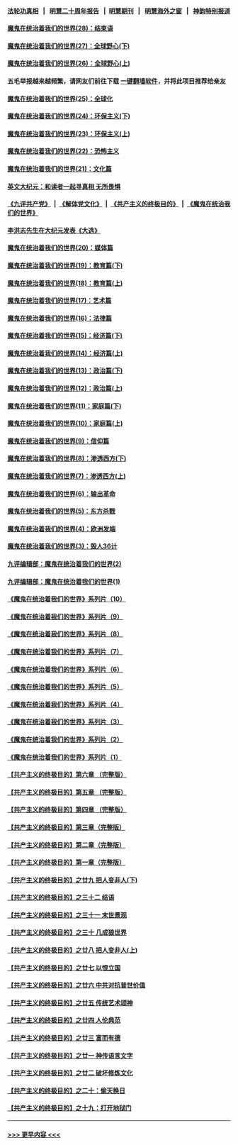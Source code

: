 #### [法轮功真相](https://github.com/gfw-breaker/truth/blob/master/README.md?t=0) &nbsp;&nbsp;|&nbsp;&nbsp; [明慧二十周年报告](https://github.com/gfw-breaker/mh-reports/blob/master/README.md?t=0) &nbsp;&nbsp;|&nbsp;&nbsp;[明慧期刊](https://github.com/gfw-breaker/mh-qikan) &nbsp;&nbsp;|&nbsp;&nbsp; [明慧海外之窗](https://github.com/gfw-breaker/mh-news/blob/master/README.md?t=0) &nbsp;&nbsp;|&nbsp;&nbsp; [神韵特别报道](https://github.com/gfw-breaker/mh-news/blob/master/shenyun.md?t=0)
#### [魔鬼在统治着我们的世界(28)：结束语](../pages/nsc422/n10936246.md?t=06190801) 
#### [魔鬼在统治着我们的世界(27)：全球野心(下)](../pages/nsc422/n10928319.md?t=06190801) 
#### [魔鬼在统治着我们的世界(26)：全球野心(上)](../pages/nsc422/n10900318.md?t=06190801) 
#### 五毛举报越来越频繁，请网友们前往下载 [一键翻墙软件](https://github.com/gfw-breaker/ssr-accounts)，并将此项目推荐给亲友
#### [魔鬼在统治着我们的世界(25)：全球化](../pages/nsc422/n10788205.md?t=06190801) 
#### [魔鬼在统治着我们的世界(24)：环保主义(下)](../pages/nsc422/n10695307.md?t=06190801) 
#### [魔鬼在统治着我们的世界(23)：环保主义(上)](../pages/nsc422/n10688613.md?t=06190801) 
#### [魔鬼在统治着我们的世界(22)：恐怖主义](../pages/nsc422/n10614727.md?t=06190801) 
#### [魔鬼在统治着我们的世界(21)：文化篇](../pages/nsc422/n10597706.md?t=06190801) 
#### [英文大纪元：和读者一起寻真相 无所畏惧](../pages/nsc422/n12542027.md?t=06190801) 
#### [《九评共产党》](https://github.com/begood0513/9ping.md/blob/master/README.md) &nbsp;|&nbsp; [《解体党文化》](../../../../jtdwh.md/blob/master/README.md)  &nbsp;|&nbsp; [《共产主义的终极目的》](../../../../gczydzjmd.md/blob/master/README.md) &nbsp;|&nbsp; [《魔鬼在统治我们的世界》](../../../../mgztzwmdsj.md/blob/master/README.md) 
#### [李洪志先生在大纪元发表《大选》](../pages/nsc422/n12534746.md?t=06190801) 
#### [魔鬼在统治着我们的世界(20)：媒体篇](../pages/nsc422/n10586579.md?t=06190801) 
#### [魔鬼在统治着我们的世界(19)：教育篇(下)](../pages/nsc422/n10564808.md?t=06190801) 
#### [魔鬼在统治着我们的世界(18)：教育篇(上)](../pages/nsc422/n10526970.md?t=06190801) 
#### [魔鬼在统治着我们的世界(17)：艺术篇](../pages/nsc422/n10499093.md?t=06190801) 
#### [魔鬼在统治着我们的世界(16)：法律篇](../pages/nsc422/n10485969.md?t=06190801) 
#### [魔鬼在统治着我们的世界(15)：经济篇(下)](../pages/nsc422/n10469975.md?t=06190801) 
#### [魔鬼在统治着我们的世界(14)：经济篇(上)](../pages/nsc422/n10457370.md?t=06190801) 
#### [魔鬼在统治着我们的世界(13)：政治篇(下)](../pages/nsc422/n10448270.md?t=06190801) 
#### [魔鬼在统治着我们的世界(12)：政治篇(上)](../pages/nsc422/n10444576.md?t=06190801) 
#### [魔鬼在统治着我们的世界(11)：家庭篇(下)](../pages/nsc422/n10440961.md?t=06190801) 
#### [魔鬼在统治着我们的世界(10)：家庭篇(上)](../pages/nsc422/n10435448.md?t=06190801) 
#### [魔鬼在统治着我们的世界(9)：信仰篇](../pages/nsc422/n10432159.md?t=06190801) 
#### [魔鬼在统治着我们的世界(8)：渗透西方(下)](../pages/nsc422/n10429603.md?t=06190801) 
#### [魔鬼在统治着我们的世界(7)：渗透西方(上)](../pages/nsc422/n10426013.md?t=06190801) 
#### [魔鬼在统治着我们的世界(6)：输出革命](../pages/nsc422/n10421536.md?t=06190801) 
#### [魔鬼在统治着我们的世界(5)：东方杀戮](../pages/nsc422/n10417707.md?t=06190801) 
#### [魔鬼在统治着我们的世界(4)：欧洲发端](../pages/nsc422/n10414890.md?t=06190801) 
#### [魔鬼在统治着我们的世界(3)：毁人36计](../pages/nsc422/n10411583.md?t=06190801) 
#### [九评编辑部：魔鬼在统治着我们的世界(2)](../pages/nsc422/n10410036.md?t=06190801) 
#### [九评编辑部：魔鬼在统治着我们的世界(1)](../pages/nsc422/n10406825.md?t=06190801) 
#### [《魔鬼在统治着我们的世界》系列片（10）](../pages/nsc422/n12292670.md?t=06190801) 
#### [《魔鬼在统治着我们的世界》系列片（9）](../pages/nsc422/n12290859.md?t=06190801) 
#### [《魔鬼在统治着我们的世界》系列片（8）](../pages/nsc422/n12287445.md?t=06190801) 
#### [《魔鬼在统治着我们的世界》系列片（7）](../pages/nsc422/n12283425.md?t=06190801) 
#### [《魔鬼在统治着我们的世界》系列片（6）](../pages/nsc422/n12282314.md?t=06190801) 
#### [《魔鬼在统治着我们的世界》系列片（5）](../pages/nsc422/n12281419.md?t=06190801) 
#### [《魔鬼在统治着我们的世界》系列片（4）](../pages/nsc422/n12274024.md?t=06190801) 
#### [《魔鬼在统治着我们的世界》系列片（3）](../pages/nsc422/n12271322.md?t=06190801) 
#### [《魔鬼在统治着我们的世界》系列片（2）](../pages/nsc422/n12269049.md?t=06190801) 
#### [《魔鬼在统治着我们的世界》系列片（1）](../pages/nsc422/n12267575.md?t=06190801) 
#### [【共产主义的终极目的】第六章 （完整版）](../pages/nsc422/n11428913.md?t=06190801) 
#### [【共产主义的终极目的】第五章 （完整版）](../pages/nsc422/n11428912.md?t=06190801) 
#### [【共产主义的终极目的】第四章 （完整版）](../pages/nsc422/n11428907.md?t=06190801) 
#### [【共产主义的终极目的】第三章（完整版）](../pages/nsc422/n11428848.md?t=06190801) 
#### [【共产主义的终极目的】第二章（完整版）](../pages/nsc422/n11428831.md?t=06190801) 
#### [【共产主义的终极目的】第一章（完整版）](../pages/nsc422/n11417651.md?t=06190801) 
#### [【共产主义的终极目的】之廿九 把人变非人(下)](../pages/nsc422/n11344140.md?t=06190801) 
#### [【共产主义的终极目的】之三十二 结语](../pages/nsc422/n11360535.md?t=06190801) 
#### [【共产主义的终极目的】之三十一 末世景观](../pages/nsc422/n11351129.md?t=06190801) 
#### [【共产主义的终极目的】之三十 几成狼世界](../pages/nsc422/n11348280.md?t=06190801) 
#### [【共产主义的终极目的】之廿八 把人变非人(上)](../pages/nsc422/n11340492.md?t=06190801) 
#### [【共产主义的终极目的】之廿七 以恨立国](../pages/nsc422/n11336944.md?t=06190801) 
#### [【共产主义的终极目的】之廿六 中共对抗普世价值](../pages/nsc422/n11324785.md?t=06190801) 
#### [【共产主义的终极目的】之廿五 传统艺术颂神](../pages/nsc422/n11296396.md?t=06190801) 
#### [【共产主义的终极目的】之廿四 人伦典范](../pages/nsc422/n11296397.md?t=06190801) 
#### [【共产主义的终极目的】之廿三 富而有德](../pages/nsc422/n11283598.md?t=06190801) 
#### [【共产主义的终极目的】之廿一 神传语言文字](../pages/nsc422/n11263265.md?t=06190801) 
#### [【共产主义的终极目的】之廿二 破坏修炼文化](../pages/nsc422/n11245728.md?t=06190801) 
#### [【共产主义的终极目的】之二十：偷天换日](../pages/nsc422/n11238846.md?t=06190801) 
#### [【共产主义的终极目的】之十九：打开地狱门](../pages/nsc422/n11206376.md?t=06190801) 

----
#### [ >>> 更早内容 <<< ](../indexes/nsc422-earlier.md)
